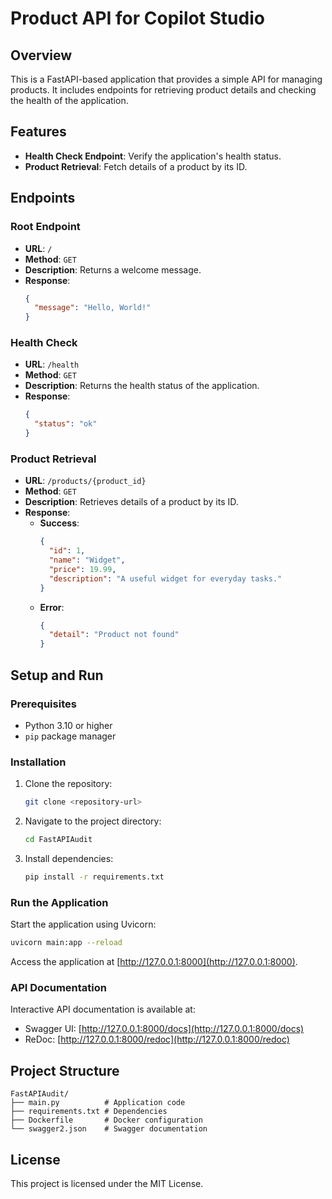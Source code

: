 # Product API for Copilot Studio

## Overview
This is a FastAPI-based application that provides a simple API for managing products. It includes endpoints for retrieving product details and checking the health of the application.

## Features
- **Health Check Endpoint**: Verify the application's health status.
- **Product Retrieval**: Fetch details of a product by its ID.

## Endpoints

### Root Endpoint
- **URL**: `/`
- **Method**: `GET`
- **Description**: Returns a welcome message.
- **Response**:
  ```json
  {
    "message": "Hello, World!"
  }
  ```

### Health Check
- **URL**: `/health`
- **Method**: `GET`
- **Description**: Returns the health status of the application.
- **Response**:
  ```json
  {
    "status": "ok"
  }
  ```

### Product Retrieval
- **URL**: `/products/{product_id}`
- **Method**: `GET`
- **Description**: Retrieves details of a product by its ID.
- **Response**:
  - **Success**:
    ```json
    {
      "id": 1,
      "name": "Widget",
      "price": 19.99,
      "description": "A useful widget for everyday tasks."
    }
    ```
  - **Error**:
    ```json
    {
      "detail": "Product not found"
    }
    ```

## Setup and Run

### Prerequisites
- Python 3.10 or higher
- `pip` package manager

### Installation
1. Clone the repository:
   ```bash
   git clone <repository-url>
   ```
2. Navigate to the project directory:
   ```bash
   cd FastAPIAudit
   ```
3. Install dependencies:
   ```bash
   pip install -r requirements.txt
   ```

### Run the Application
Start the application using Uvicorn:
```bash
uvicorn main:app --reload
```

Access the application at [http://127.0.0.1:8000](http://127.0.0.1:8000).

### API Documentation
Interactive API documentation is available at:
- Swagger UI: [http://127.0.0.1:8000/docs](http://127.0.0.1:8000/docs)
- ReDoc: [http://127.0.0.1:8000/redoc](http://127.0.0.1:8000/redoc)

## Project Structure
```
FastAPIAudit/
├── main.py          # Application code
├── requirements.txt # Dependencies
├── Dockerfile       # Docker configuration
└── swagger2.json    # Swagger documentation
```

## License
This project is licensed under the MIT License.